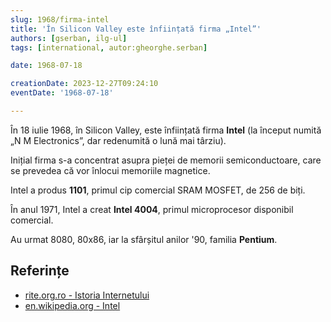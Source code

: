 ```yaml
---
slug: 1968/firma-intel
title: 'În Silicon Valley este înființată firma „Intel”'
authors: [gserban, ilg-ul]
tags: [international, autor:gheorghe.serban]

date: 1968-07-18

creationDate: 2023-12-27T09:24:10
eventDate: '1968-07-18'

---
```


În 18 iulie 1968, în Silicon Valley, este înființată firma **Intel** (la început
numită „N M Electronics”, dar redenumită o lună mai târziu).

<!-- truncate -->

Inițial firma s-a concentrat asupra pieței de memorii semiconductoare,
care se prevedea că vor înlocui memoriile magnetice.

Intel a produs **1101**, primul cip comercial SRAM MOSFET, de 256 de biți.

În anul 1971, Intel a creat **Intel 4004**, primul microprocesor
disponibil comercial.

Au urmat 8080, 80x86, iar la sfârșitul anilor '90, familia **Pentium**.

## Referințe

- [rite.org.ro - Istoria Internetului](https://rite.org.ro/istoria-internetului/)
- [en.wikipedia.org - Intel](https://en.wikipedia.org/wiki/Intel)
